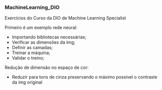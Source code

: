 ### MachineLearning_DIO
Exercícios do Curso da DIO de Machine Learning Specialist

Primeiro é um exemplo rede neural:
- Importando bibliotecas necessárias;
- Verificar as dimensões da img;
- Definir as camadas;
- Treinar a máquina;
- Validar o treino;

Redução de dimensão no espaço de cor:
- Reduzir para tons de cinza preservando o máximo possível o contraste da img original
